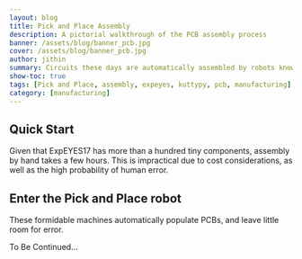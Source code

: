 ```yaml
---
layout: blog
title: Pick and Place Assembly
description: A pictorial walkthrough of the PCB assembly process 
banner: /assets/blog/banner_pcb.jpg
cover: /assets/blog/banner_pcb.jpg
author: jithin
summary: Circuits these days are automatically assembled by robots known as Pick and Place machines. They can lift components from their rolls/tubes/trays, and place them with micron level precision on circuit boards at an incredible rate.
show-toc: true
tags: [Pick and Place, assembly, expeyes, kuttypy, pcb, manufacturing]
category: [manufacturing]
---
```



## Quick Start

Given that ExpEYES17 has more than a hundred tiny components, assembly by hand takes a few hours. This is impractical due to cost considerations, as
well as the high probability of human error.

## Enter the Pick and Place robot

These formidable machines automatically populate PCBs, and leave little room for error.

To Be Continued...
